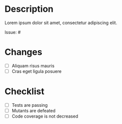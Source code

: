 # Description

Lorem ipsum dolor sit amet, consectetur adipiscing elit.

Issue: #

# Changes

- [ ] Aliquam risus mauris
- [ ] Cras eget ligula posuere

# Checklist

- [ ] Tests are passing
- [ ] Mutants are defeated
- [ ] Code coverage is not decreased